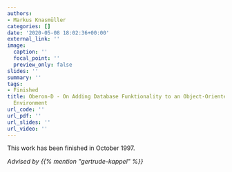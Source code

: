 ```yaml
---
authors:
- Markus Knasmüller
categories: []
date: '2020-05-08 18:02:36+00:00'
external_link: ''
image:
  caption: ''
  focal_point: ''
  preview_only: false
slides: ''
summary: ''
tags:
- Finished
title: Oberon-D - On Adding Database Funktionality to an Object-Oriented Development
  Environment
url_code: ''
url_pdf: ''
url_slides: ''
url_video: ''
---
```


This work has been finished in October 1997.

*Advised by {{% mention "gertrude-kappel" %}}*